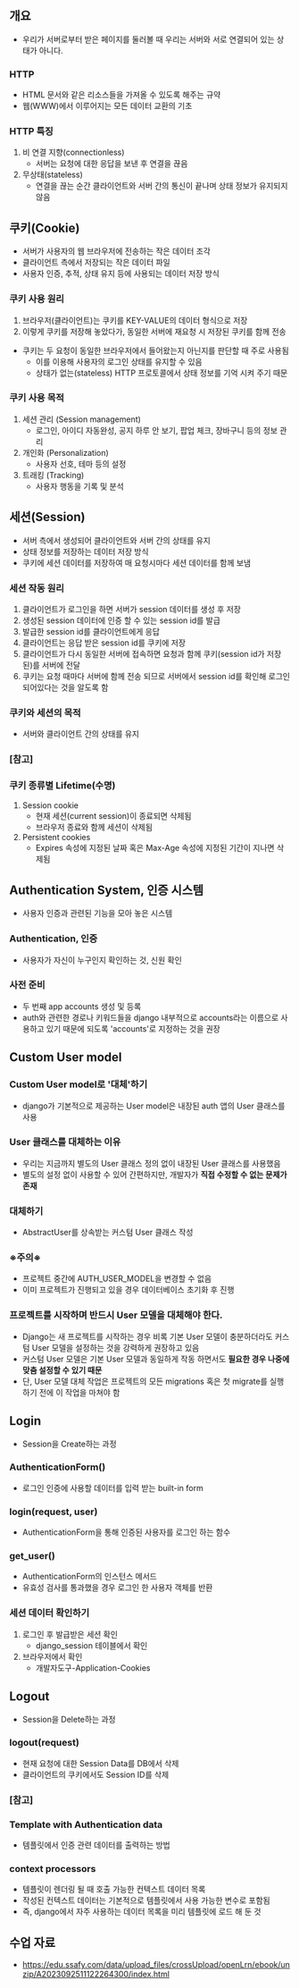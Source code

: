 ## 개요
- 우리가 서버로부터 받은 페이지를 둘러볼 때 우리는 서버와 서로 연결되어 있는 상태가 아니다.

### HTTP
- HTML 문서와 같은 리소스들을 가져올 수 있도록 해주는 규약
- 웹(WWW)에서 이루어지는 모든 데이터 교환의 기초

### HTTP 특징
1. 비 연결 지향(connectionless)
    - 서버는 요청에 대한 응답을 보낸 후 연결을 끊음
2. 무상태(stateless)
    - 연결을 끊는 순간 클라이언트와 서버 간의 통신이 끝나며 상태 정보가 유지되지 않음

## 쿠키(Cookie)
- 서버가 사용자의 웹 브라우저에 전송하는 작은 데이터 조각
- 클라이언트 측에서 저장되는 작은 데이터 파일
- 사용자 인증, 추적, 상태 유지 등에 사용되는 데이터 저장 방식

### 쿠키 사용 원리
1. 브라우저(클라이언트)는 쿠키를 KEY-VALUE의 데이터 형식으로 저장
2. 이렇게 쿠키를 저장해 놓았다가, 동일한 서버에 재요청 시 저장된 쿠키를 함께 전송
- 쿠키는 두 요청이 동일한 브라우저에서 들어왔는지 아닌지를 판단할 때 주로 사용됨
    - 이를 이용해 사용자의 로그인 상태를 유지할 수 있음
    - 상태가 없는(stateless) HTTP 프로토콜에서 상태 정보를 기억 시켜 주기 때문

### 쿠키 사용 목적
1. 세션 관리 (Session management)
    - 로그인, 아이디 자동완성, 공지 하루 안 보기, 팝업 체크, 장바구니 등의 정보 관리
2. 개인화 (Personalization)
    - 사용자 선호, 테마 등의 설정
3. 트래킹 (Tracking)
    - 사용자 행동을 기록 및 분석

## 세션(Session)
- 서버 측에서 생성되어 클라이언트와 서버 간의 상태를 유지
- 상태 정보를 저장하는 데이터 저장 방식
- 쿠키에 세션 데이터를 저장하여 매 요청시마다 세션 데이터를 함께 보냄

### 세션 작동 원리
1. 클라이언트가 로그인을 하면 서버가 session 데이터를 생성 후 저장
2. 생성된 session 데이터에 인증 할 수 있는 session id를 발급
3. 발급한 session id를 클라이언트에게 응답
4. 클라이언트는 응답 받은 session id를 쿠키에 저장
5. 클라이언트가 다시 동일한 서버에 접속하면 요청과 함께 쿠키(session id가 저장된)를 서버에 전달
6. 쿠키는 요청 때마다 서버에 함께 전송 되므로 서버에서 session id를 확인해 로그인 되어있다는 것을 알도록 함

### 쿠키와 세션의 목적
- 서버와 클라이언트 간의 상태를 유지

### [참고]

### 쿠키 종류별 Lifetime(수명)
1. Session cookie
    - 현재 세션(current session)이 종료되면 삭제됨
    - 브라우저 종료와 함께 세션이 삭제됨
2. Persistent cookies
    - Expires 속성에 지정된 날짜 혹은 Max-Age 속성에 지정된 기간이 지나면 삭제됨


## Authentication System, 인증 시스템
- 사용자 인증과 관련된 기능을 모아 놓은 시스템

### Authentication, 인증
- 사용자가 자신이 누구인지 확인하는 것, 신원 확인

### 사전 준비
- 두 번째 app accounts 생성 및 등록
- auth와 관련한 경로나 키워드들을 django 내부적으로 accounts라는 이름으로 사용하고 있기 때문에 되도록 'accounts'로 지정하는 것을 권장


## Custom User model

### Custom User model로 '대체'하기
- django가 기본적으로 제공하는 User model은 내장된 auth 앱의 User 클래스를 사용

### User 클래스를 대체하는 이유
- 우리는 지금까지 별도의 User 클래스 정의 없이 내장된 User 클래스를 사용했음
- 별도의 설정 없이 사용할 수 있어 간편하지만, 개발자가 **직접 수정할 수 없는 문제가 존재**

### 대체하기
- AbstractUser를 상속받는 커스텀 User 클래스 작성


### ※주의※
- 프로젝트 중간에 AUTH_USER_MODEL을 변경할 수 없음
- 이미 프로젝트가 진행되고 있을 경우 데이터베이스 초기화 후 진행

### 프로젝트를 시작하며 반드시 User 모델을 대체해야 한다.
- Django는 새 프로젝트를 시작하는 경우 비록 기본 User 모델이 충분하더라도 커스텀 User 모델을 설정하는 것을 강력하게 권장하고 있음
- 커스텀 User 모델은 기본 User 모델과 동일하게 작동 하면서도 **필요한 경우 나중에 맞춤 설정할 수 있기 때문**
- 단, User 모델 대체 작업은 프로젝트의 모든 migrations 혹은 첫 migrate를 실행하기 전에 이 작업을 마쳐야 함



## Login
- Session을 Create하는 과정

### AuthenticationForm()
- 로그인 인증에 사용할 데이터를 입력 받는 built-in form

### login(request, user)
- AuthenticationForm을 통해 인증된 사용자를 로그인 하는 함수

### get_user()
- AuthenticationForm의 인스턴스 메서드
- 유효성 검사를 통과했을 경우 로그인 한 사용자 객체를 반환

### 세션 데이터 확인하기
1. 로그인 후 발급받은 세션 확인
    - django_session 테이블에서 확인
2. 브라우저에서 확인
    - 개발자도구-Application-Cookies


## Logout
- Session을 Delete하는 과정

### logout(request)
- 현재 요청에 대한 Session Data를 DB에서 삭제
- 클라이언트의 쿠키에서도 Session ID를 삭제


### [참고]

### Template with Authentication data
- 템플릿에서 인증 관련 데이터를 출력하는 방법

### context processors
- 템플릿이 렌더링 될 때 호출 가능한 컨텍스트 데이터 목록
- 작성된 컨텍스트 데이터는 기본적으로 템플릿에서 사용 가능한 변수로 포함됨
- 즉, django에서 자주 사용하는 데이터 목록을 미리 템플릿에 로드 해 둔 것



## 수업 자료
- https://edu.ssafy.com/data/upload_files/crossUpload/openLrn/ebook/unzip/A2023092511122264300/index.html